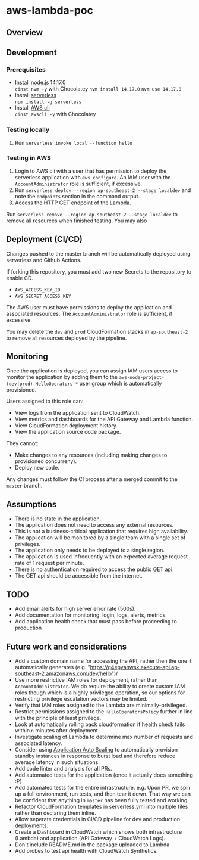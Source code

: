 # aws-lambda-poc

## Overview

## Development

### Prerequisites
+ Install [node.js 14.17.0](https://nodejs.org/en/)  
  `cinst nvm -y` with Chocolatey
  `nvm install 14.17.0`
  `nvm use 14.17.0`
+ Install [serverless](https://github.com/serverless/serverless)  
  `npm install -g serverless`
+ Install [AWS cli](https://aws.amazon.com/cli/)  
  `cinst awscli -y` with Chocolatey

### Testing locally
1. Run `serverless invoke local --function hello`

### Testing in AWS
1. Login to AWS cli with a user that has permission to deploy the serverless application with `aws configure`. An IAM user with the `AccountAdministrator` role is sufficient, if excessive.
2. Run `serverless deploy --region ap-southeast-2 --stage localdev` and note the `endpoints` section in the command output.
3. Access the HTTP GET endpoint of the Lambda.

Run `serverless remove --region ap-southeast-2 --stage localdev` to remove all resources when finished testing. You may also 

## Deployment (CI/CD)
Changes pushed to the master branch will be automatically deployed using serverless and Github Actions.

If forking this repository, you must add two new Secrets to the repository to enable CD.
+ `AWS_ACCESS_KEY_ID`
+ `AWS_SECRET_ACCESS_KEY`

The AWS user must have permissions to deploy the application and associated resources. The `AccountAdministrator` role is sufficient, if excessive.

You may delete the `dev` and `prod` CloudFormation stacks in `ap-southeast-2` to remove all resources deployed by the pipeline.

## Monitoring
Once the application is deployed, you can assign IAM users access to monitor the application by adding them to the `aws-node-project-(dev|prod)-HelloOperators-*` user group which is automatically provisioned.

Users assigned to this role can:
+ View logs from the application sent to CloudWatch.
+ View metrics and dashboards for the API Gateway and Lambda function.
+ View CloudFormation deployment history.
+ View the application source code package.

They cannot:
+ Make changes to any resources (including making changes to provisioned concurreny).
+ Deploy new code.

Any changes must follow the CI process after a merged commit to the `master` branch.

## Assumptions
+ There is no state in the application.
+ The application does not need to access any external resources.
+ This is not a business-critical application that requires high availability.
+ The application will be monitored by a single team with a single set of privileges.
+ The application only needs to be deployed to a single region.
+ The application is used infrequently with an expected average request rate of 1 request per minute.
+ There is no authentication required to access the public GET api.
+ The GET api should be accessible from the internet.

## TODO
+ Add email alerts for high server error rate (500s).
+ Add documentation for monitoring: login, logs, alerts, metrics.
+ Add application health check that must pass before proceeding to production

## Future work and considerations
+ Add a custom domain name for accessing the API, rather then the one it automatically generates (e.g. "https://q4epyanwsk.execute-api.ap-southeast-2.amazonaws.com/dev/hello")/
+ Use more restrictive IAM roles for deployment, rather than `AccountAdministrator`. We do require the ability to create custom IAM roles though which is a highly privileged operation, so our options for restricting privilege escalation vectors may be limited.
+ Verify that IAM roles assigned to the Lambda are minimally-privileged.
+ Restrict permissions assigned to the `HelloOperatorsPolicy` further in line with the principle of least privilege.
+ Look at automatically rolling back cloudformation if health check fails within `n` minutes after deployment.
+ Investigate scaling of Lambda to determine max number of requests and associated latency.
+ Consider using [Application Auto Scaling](https://docs.aws.amazon.com/lambda/latest/dg/invocation-scaling.html) to automatically provision standby instances in response to burst load and therefore reduce average latency in such situations.
+ Add code linter and analysis for all PRs.
+ Add automated tests for the application (once it actually does something :P)
+ Add automated tests for the entire infrastructure. e.g. Upon PR, we spin up a full environment, run tests, and then tear it down. That way we can be confident that anything in `master` has been fully tested and working.
+ Refactor CloudFormation templates in serverless.yml into multiple files rather than declaring them inline.
+ Allow seperate credentials in CI/CD pipeline for dev and production deployments.
+ Create a Dashboard in CloudWatch which shows both infrastructure (Lambda) and application (API Gateway + CloudWatch Logs).
+ Don't include README.md in the package uploaded to Lambda.
+ Add probes to test api health with CloudWatch Synthetics.